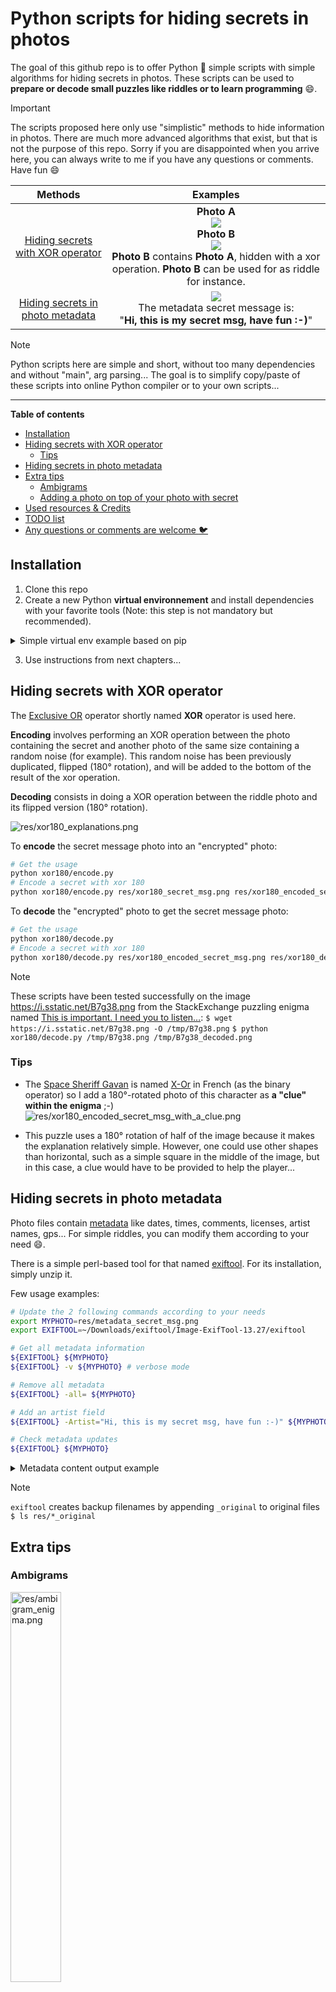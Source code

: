 # Python scripts for hiding secrets in photos
The goal of this github repo is to offer Python :snake: simple scripts with simple algorithms for hiding secrets in photos.
These scripts can be used to **prepare or decode small puzzles like riddles or to learn programming** :smile:.


> [!important]
> The scripts proposed here only use "simplistic" methods to hide information in photos.
> There are much more advanced algorithms that exist, but that is not the purpose of this repo.
> Sorry if you are disappointed when you arrive here, you can always write to me if you have any questions or comments.
> Have fun :smile:


| Methods | Examples |
| :---: | :---: |
| [Hiding secrets with XOR operator](#hiding-secrets-with-xor-operator) | **Photo A** <br> ![](res/xor180_secret_msg.png) <br> **Photo B** <br> ![](res/xor180_encoded_secret_msg.png) <br>**Photo B** contains **Photo A**, hidden with a xor operation. **Photo B** can be used for as riddle for instance. |
| [Hiding secrets in photo metadata](#hiding-secrets-in-photo-metadata) | ![](res/metadata_secret_msg.png) <br>The metadata secret message is: <br>"**Hi, this is my secret msg, have fun :-)**" |


> [!note]
> Python scripts here are simple and short, without too many dependencies and without "main", arg parsing...
> The goal is to simplify copy/paste of these scripts into online Python compiler or to your own scripts...


---

**Table of contents**

<!-- @import "[TOC]" {cmd="toc" depthFrom=2 depthTo=6 orderedList=false} -->

<!-- code_chunk_output -->

- [Installation](#installation)
- [Hiding secrets with XOR operator](#hiding-secrets-with-xor-operator)
  - [Tips](#tips)
- [Hiding secrets in photo metadata](#hiding-secrets-in-photo-metadata)
- [Extra tips](#extra-tips)
  - [Ambigrams](#ambigrams)
  - [Adding a photo on top of your photo with secret](#adding-a-photo-on-top-of-your-photo-with-secret)
- [Used resources & Credits](#used-resources--credits)
- [TODO list](#todo-list)
- [Any questions or comments are welcome :bird:](#any-questions-or-comments-are-welcome-bird)

<!-- /code_chunk_output -->


## Installation
1. Clone this repo
2. Create a new Python **virtual environnement** and install dependencies with your favorite tools (Note: this step is not mandatory but recommended).
<details>
<summary>Simple virtual env example based on pip</summary>

```bash
# Create the virtual env and activate it
python3.11 -m venv venv
source venv/bin/activate
pip install --upgrade pip

# Install requirements
pip install -r requirements.txt
# or use simple commands like "pip install opencv-python"

# Leave the virtual env when necessary with the command "deactivate"
```
</details>

3. Use instructions from next chapters...


## Hiding secrets with XOR operator
The [Exclusive OR](https://en.wikipedia.org/wiki/XOR_gate) operator shortly named **XOR** operator is used here.

**Encoding** involves performing an XOR operation between the photo containing the secret and another photo of the same size containing a random noise (for example). This random noise has been previously duplicated, flipped (180° rotation), and will be added to the bottom of the result of the xor operation.

**Decoding** consists in doing a XOR operation between the riddle photo and its flipped version (180° rotation).

![res/xor180_explanations.png](res/xor180_explanations.png)

To **encode** the secret message photo into an "encrypted" photo:
```bash
# Get the usage
python xor180/encode.py
# Encode a secret with xor 180
python xor180/encode.py res/xor180_secret_msg.png res/xor180_encoded_secret_msg.png
```

To **decode** the "encrypted" photo to get the secret message photo:
```bash
# Get the usage
python xor180/decode.py
# Encode a secret with xor 180
python xor180/decode.py res/xor180_encoded_secret_msg.png res/xor180_decoded_secret_msg.png
```

> [!note]
> These scripts have been tested successfully on the image https://i.sstatic.net/B7g38.png from the StackExchange puzzling enigma named [This is important. I need you to listen…](https://puzzling.stackexchange.com/questions/28494/this-is-important-i-need-you-to-listen): 
> ```$ wget https://i.sstatic.net/B7g38.png -O /tmp/B7g38.png``` 
> ```$ python xor180/decode.py /tmp/B7g38.png /tmp/B7g38_decoded.png```

### Tips
* The [Space Sheriff Gavan](https://en.wikipedia.org/wiki/Space_Sheriff_Gavan) is named [X-Or](https://fr.wikipedia.org/wiki/X-Or) in French (as the binary operator) so I add a 180°-rotated photo of this character as **a "clue" within the enigma** ;-)
![res/xor180_encoded_secret_msg_with_a_clue.png](res/xor180_encoded_secret_msg_with_a_clue.png)

* This puzzle uses a 180° rotation of half of the image because it makes the explanation relatively simple. However, one could use other shapes than horizontal, such as a simple square in the middle of the image, but in this case, a clue would have to be provided to help the player...


## Hiding secrets in photo metadata
Photo files contain [metadata](https://en.wikipedia.org/wiki/Metadata#File_metadata) like dates, times, comments, licenses, artist names, gps... For simple riddles, you can modify them according to your need :smile:.

There is a simple perl-based tool for that named [exiftool](https://exiftool.org).
For its installation, simply unzip it.

Few usage examples:
```bash
# Update the 2 following commands according to your needs
export MYPHOTO=res/metadata_secret_msg.png
export EXIFTOOL=~/Downloads/exiftool/Image-ExifTool-13.27/exiftool

# Get all metadata information
${EXIFTOOL} ${MYPHOTO}
${EXIFTOOL} -v ${MYPHOTO} # verbose mode

# Remove all metadata
${EXIFTOOL} -all= ${MYPHOTO}

# Add an artist field
${EXIFTOOL} -Artist="Hi, this is my secret msg, have fun :-)" ${MYPHOTO}

# Check metadata updates
${EXIFTOOL} ${MYPHOTO}
```

<details>
<summary>Metadata content output example</summary>

```bash
$ exiftool res/metadata_secret_msg.png
ExifTool Version Number         : 13.27
File Name                       : metadata_secret_msg.png
Directory                       : res
File Size                       : 50 kB
File Modification Date/Time     : 2025:04:28 07:21:41+02:00
File Access Date/Time           : 2025:04:28 07:21:41+02:00
File Inode Change Date/Time     : 2025:04:28 07:21:41+02:00
File Permissions                : -rw-r--r--
File Type                       : PNG
File Type Extension             : png
MIME Type                       : image/png
Image Width                     : 256
Image Height                    : 128
Bit Depth                       : 8
Color Type                      : RGB with Alpha
Compression                     : Deflate/Inflate
Filter                          : Adaptive
Interlace                       : Noninterlaced
Artist                          : Hi, this is my secret msg, have fun :-)
Image Size                      : 256x128
Megapixels                      : 0.033
```
</details>


> [!note]
> ```exiftool``` creates backup filenames by appending ```_original``` to original files
> ```$ ls res/*_original```


## Extra tips
### Ambigrams
<img src="res/ambigram_enigma.png" alt="res/ambigram_enigma.png" style="width:40%; height:auto;">

[Ambigram images](https://en.wikipedia.org/wiki/Ambigram) can be very cool in the "Xor 180" case as they can be read even if flipped! There are online tools for creating such nice images like https://www.ambigramania.com/ for instance...

### Adding a photo on top of your photo with secret
I use [Inkscape](https://inkscape.org) for combining photos and illustrations on top of riddle photo like in the below photo. When exporting, you may need to enable ```CAIRO_ANTIALIAS_NONE``` to avoid modify the content of your encoded photo...

![res/xor180_encoded_secret_msg_with_a_clue.png](res/xor180_encoded_secret_msg_with_a_clue.png)

You can use [Pillow/PIL](https://pillow.readthedocs.io), [OpenCV](https://opencv.org), [ImageMagick](https://imagemagick.org/) or any other tool for such photo overlay additions.


## Used resources & Credits
* [res/gary-bendig-6GMq7AGxNbE-unsplash.jpg](res/gary-bendig-6GMq7AGxNbE-unsplash.jpg): Photo by [Gary Bendig](https://unsplash.com/@kris_ricepees?utm_content=creditCopyText&utm_medium=referral&utm_source=unsplash) on [Unsplash](https://unsplash.com/photos/raccoon-walking-on-lawn-grass-6GMq7AGxNbE?utm_content=creditCopyText&utm_medium=referral&utm_source=unsplash)
* [res/jairo-alzate-sssxyuZape8-unsplash.jpg](res/jairo-alzate-sssxyuZape8-unsplash.jpg): Photo by [Jairo Alzate](https://unsplash.com/@jairoalzate?utm_content=creditCopyText&utm_medium=referral&utm_source=unsplash) on [Unsplash](https://unsplash.com/photos/short-coated-brown-puppy-on-white-floor-sssxyuZape8?utm_content=creditCopyText&utm_medium=referral&utm_source=unsplash)
* [res/xor180_wikipedia_X-Or.jpg](res/xor180_wikipedia_X-Or.jpg): [X-Or](https://fr.wikipedia.org/wiki/Fichier:X-Or.jpg) on Wikipedia
* [res/xor180_wikipedia_Cosplay_Japan_Expo_20060708_Space_Sheriff_Gavan_01.jpg](res/xor180_wikipedia_Cosplay_Japan_Expo_20060708_Space_Sheriff_Gavan_01.jpg): [Cosplay Japan Expo 20060708 Space Sheriff Gavan](https://commons.wikimedia.org/wiki/File:Cosplay_Japan_Expo_20060708_Space_Sheriff_Gavan_01.jpg) on Wikipedia, Licence GNU Free Documentation License, Version 1.2 or any later version


## TODO list
- [ ] Add more ideas (hidden b&w photos in lower bits of the photo, ...)
- [X] Better explain how to add a clue photo-based overlay on top of the photo
- [ ] Add an example of partly xor content
- [ ] Try xor180 encoding in jpg as output to check the jpg quality impact on the decode operation


## Any questions or comments are welcome :bird:
If you have any comments or questions, feel free to send me an email at coolcornucopia@outlook.com :email:.

--

Peace

coolcornucopia :smile:
